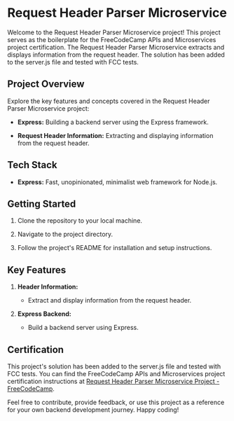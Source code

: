 # Request Header Parser Microservice

Welcome to the Request Header Parser Microservice project! This project serves as the boilerplate for the FreeCodeCamp APIs and Microservices project certification. The Request Header Parser Microservice extracts and displays information from the request header. The solution has been added to the server.js file and tested with FCC tests.

## Project Overview

Explore the key features and concepts covered in the Request Header Parser Microservice project:

- **Express:** Building a backend server using the Express framework.
  
- **Request Header Information:** Extracting and displaying information from the request header.

## Tech Stack

- **Express:** Fast, unopinionated, minimalist web framework for Node.js.

## Getting Started

1. Clone the repository to your local machine.
  
2. Navigate to the project directory.
  
3. Follow the project's README for installation and setup instructions.

## Key Features

1. **Header Information:**
   - Extract and display information from the request header.

2. **Express Backend:**
   - Build a backend server using Express.

## Certification

This project's solution has been added to the server.js file and tested with FCC tests. You can find the FreeCodeCamp APIs and Microservices project certification instructions at [Request Header Parser Microservice Project - FreeCodeCamp](https://www.freecodecamp.org/learn/apis-and-microservices/apis-and-microservices-projects/request-header-parser-microservice).

Feel free to contribute, provide feedback, or use this project as a reference for your own backend development journey. Happy coding!

